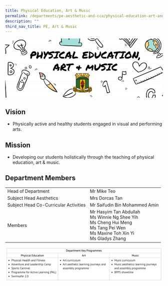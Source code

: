 ```yaml
---
title: Physical Education, Art & Music
permalink: /departments/pe-aesthetic-and-cca/physical-education-art-and-music/
description: ""
third_nav_title: PE, Art & Music
---
```

![](/images/PE%20Art%20and%20Music%20Dept.png)

Vision
------

*   Physically active and healthy students engaged in visual and performing arts.

  

Mission
-------

*   Developing our students holistically through the teaching of physical education, art & music.

  

Department Members
------------------

|  |  | 
| -------- | -------- | 
| Head of Department     | Mr Mike Teo     | 
|Subject Head Aesthetics|Mrs Dorcas Tan
|Subject Head Co-Curricular Activities|Mr Saifudin Bin Mohammed Amin
|Members|Mr Hasyim Tan Abdullah<br>Ms Winnie Ng Shee Yih<br>Ms Cheng Hui Meng<br>Ms Tang Pei Wen<br>Ms Maxine Toh Xin Yi<br>Ms Gladys Zhang

![](/images/PE.png)